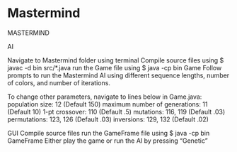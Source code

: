 # Mastermind

MASTERMIND

AI

Navigate to Mastermind folder using terminal
Compile source files using 
$ javac -d bin src/*.java 
run the Game file using
$ java -cp bin Game
Follow prompts to run the Mastermind AI using different sequence lengths, number of colors, and number of iterations.

To change other parameters, navigate to lines below in Game.java:
population size: 12 (Default 150)
maximum number of generations: 11 (Default 10)
1-pt crossover: 110 (Default .5)
mutations: 116, 119 (Default .03)
permutations: 123, 126 (Default .03)
inversions: 129, 132 (Default .02)

GUI
Compile source files
run the GameFrame file using
$ java -cp bin GameFrame
Either play the game or run the AI by pressing “Genetic”



